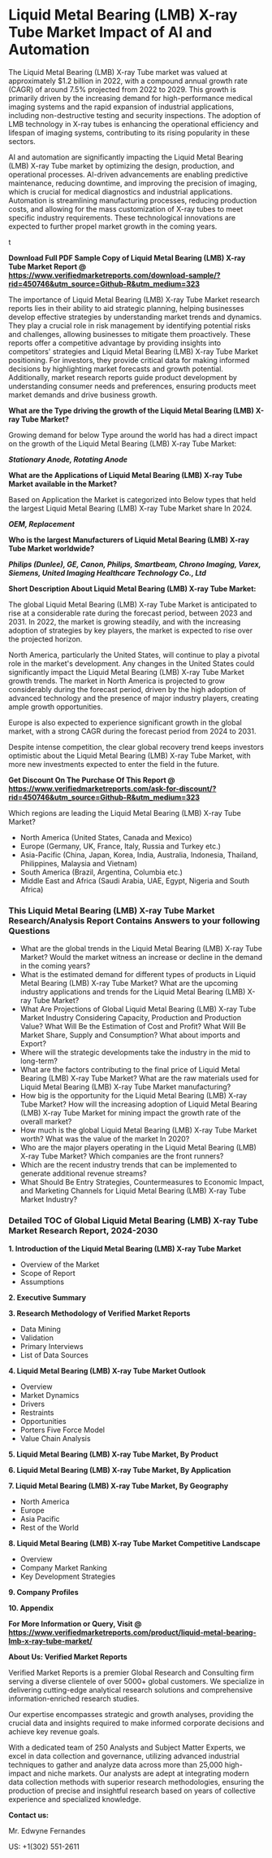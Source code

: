 <meta name="title" content="Global Liquid Metal Bearing (LMB) X-ray Tube Market Impact of AI and Automation"><meta name="description" content="The Liquid Metal Bearing (LMB) X-ray Tube market was valued at approximately $1.2 billion in 2022, with a compound annual growth rate (CAGR) of around 7.5% projected f"><meta name="title" content="Liquid Metal Bearing (LMB) X-ray Tube Market Size, Share, Scope, Trends, Growth, Opportunities, Analysis, Forecast"><h1>Liquid Metal Bearing (LMB) X-ray Tube Market Impact of AI and Automation</h1><p>The Liquid Metal Bearing (LMB) X-ray Tube market was valued at approximately $1.2 billion in 2022, with a compound annual growth rate (CAGR) of around 7.5% projected from 2022 to 2029. This growth is primarily driven by the increasing demand for high-performance medical imaging systems and the rapid expansion of industrial applications, including non-destructive testing and security inspections. The adoption of LMB technology in X-ray tubes is enhancing the operational efficiency and lifespan of imaging systems, contributing to its rising popularity in these sectors.</p><p>AI and automation are significantly impacting the Liquid Metal Bearing (LMB) X-ray Tube market by optimizing the design, production, and operational processes. AI-driven advancements are enabling predictive maintenance, reducing downtime, and improving the precision of imaging, which is crucial for medical diagnostics and industrial applications. Automation is streamlining manufacturing processes, reducing production costs, and allowing for the mass customization of X-ray tubes to meet specific industry requirements. These technological innovations are expected to further propel market growth in the coming years.</p>t</p><p id="" class=""><strong>Download Full PDF Sample Copy of Liquid Metal Bearing (LMB) X-ray Tube Market Report @ <a href="https://www.verifiedmarketreports.com/download-sample/?rid=450746&utm_source=Github-R&utm_medium=323" target="_blank">https://www.verifiedmarketreports.com/download-sample/?rid=450746&utm_source=Github-R&utm_medium=323</a></strong></p><p>The importance of&nbsp;Liquid Metal Bearing (LMB) X-ray Tube Market research reports lies in their ability to aid strategic planning, helping businesses develop effective strategies by understanding market trends and dynamics. They play a crucial role in risk management by identifying potential risks and challenges, allowing businesses to mitigate them proactively. These reports offer a competitive advantage by providing insights into competitors' strategies and Liquid Metal Bearing (LMB) X-ray Tube Market positioning. For investors, they provide critical data for making informed decisions by highlighting market forecasts and growth potential. Additionally, market research reports guide product development by understanding consumer needs and preferences, ensuring products meet market demands and drive business growth.</p><p><strong>What are the&nbsp;Type driving the growth of the Liquid Metal Bearing (LMB) X-ray Tube Market?</strong></p><p id="" class="">Growing demand for below Type around the world has had a direct impact on the growth of the Liquid Metal Bearing (LMB) X-ray Tube Market:</p><em><strong>Stationary Anode, Rotating Anode</strong></em></p><strong>What are the&nbsp;Applications&nbsp;of Liquid Metal Bearing (LMB) X-ray Tube Market available in the Market?</strong></p><p id="" class="">Based on Application the Market is categorized into Below types that held the largest Liquid Metal Bearing (LMB) X-ray Tube Market share In 2024.</p><em><strong>OEM, Replacement</strong></em></p><strong>Who is the largest Manufacturers of Liquid Metal Bearing (LMB) X-ray Tube Market worldwide?</strong></p><p><em><strong>Philips (Dunlee), GE, Canon, Philips, Smartbeam, Chrono Imaging, Varex, Siemens, United Imaging Healthcare Technology Co., Ltd</strong></em></p><p id="" class=""><strong>Short Description About Liquid Metal Bearing (LMB) X-ray Tube Market:</strong></p><p>The global Liquid Metal Bearing (LMB) X-ray Tube Market is anticipated to rise at a considerable rate during the forecast period, between 2023 and 2031. In 2022, the market is growing steadily, and with the increasing adoption of strategies by key players, the market is expected to rise over the projected horizon.</p><p>North America, particularly the United States, will continue to play a pivotal role in the market's development. Any changes in the United States could significantly impact the Liquid Metal Bearing (LMB) X-ray Tube Market growth trends. The market in North America is projected to grow considerably during the forecast period, driven by the high adoption of advanced technology and the presence of major industry players, creating ample growth opportunities.</p><p>Europe is also expected to experience significant growth in the global market, with a strong CAGR during the forecast period from 2024 to 2031.</p><p>Despite intense competition, the clear global recovery trend keeps investors optimistic about the Liquid Metal Bearing (LMB) X-ray Tube Market, with more new investments expected to enter the field in the future.</p><p id="" class=""><strong>Get Discount On The Purchase Of This Report @ <a href="https://www.verifiedmarketreports.com/ask-for-discount/?rid=450746&utm_source=Github-R&utm_medium=323" target="_blank">https://www.verifiedmarketreports.com/ask-for-discount/?rid=450746&utm_source=Github-R&utm_medium=323</a></strong></p>Which regions are leading the Liquid Metal Bearing (LMB) X-ray Tube Market?</p><ul><li>North America (United States, Canada and Mexico)</li><li>Europe (Germany, UK, France, Italy, Russia and Turkey etc.)</li><li>Asia-Pacific (China, Japan, Korea, India, Australia, Indonesia, Thailand, Philippines, Malaysia and Vietnam)</li><li>South America (Brazil, Argentina, Columbia etc.)</li><li>Middle East and Africa (Saudi Arabia, UAE, Egypt, Nigeria and South Africa)</li></ul><h3 id="" class="">This Liquid Metal Bearing (LMB) X-ray Tube Market Research/Analysis Report Contains Answers to your following Questions</h3><ul><li>What are the global trends in the Liquid Metal Bearing (LMB) X-ray Tube Market? Would the market witness an increase or decline in the demand in the coming years?</li><li>What is the estimated demand for different types of products in Liquid Metal Bearing (LMB) X-ray Tube Market? What are the upcoming industry applications and trends for the Liquid Metal Bearing (LMB) X-ray Tube Market?</li><li>What Are Projections of Global Liquid Metal Bearing (LMB) X-ray Tube Market Industry Considering Capacity, Production and Production Value? What Will Be the Estimation of Cost and Profit? What Will Be Market Share, Supply and Consumption? What about imports and Export?</li><li>Where will the strategic developments take the industry in the mid to long-term?</li><li>What are the factors contributing to the final price of Liquid Metal Bearing (LMB) X-ray Tube Market? What are the raw materials used for Liquid Metal Bearing (LMB) X-ray Tube Market manufacturing?</li><li>How big is the opportunity for the Liquid Metal Bearing (LMB) X-ray Tube Market? How will the increasing adoption of Liquid Metal Bearing (LMB) X-ray Tube Market for mining impact the growth rate of the overall market?</li><li>How much is the global Liquid Metal Bearing (LMB) X-ray Tube Market worth? What was the value of the market In 2020?</li><li>Who are the major players operating in the Liquid Metal Bearing (LMB) X-ray Tube Market? Which companies are the front runners?</li><li>Which are the recent industry trends that can be implemented to generate additional revenue streams?</li><li>What Should Be Entry Strategies, Countermeasures to Economic Impact, and Marketing Channels for Liquid Metal Bearing (LMB) X-ray Tube Market Industry?</li></ul><h3 id="" class="">Detailed TOC of Global Liquid Metal Bearing (LMB) X-ray Tube Market Research Report, 2024-2030</h3><p id="" class=""><strong>1. Introduction of the Liquid Metal Bearing (LMB) X-ray Tube Market</strong></p><ul><li>Overview of the Market</li><li>Scope of Report</li><li>Assumptions</li></ul><p id="" class=""><strong>2. Executive Summary</strong></p><p id="" class=""><strong>3. Research Methodology of Verified Market Reports</strong></p><ul><li>Data Mining</li><li>Validation</li><li>Primary Interviews</li><li>List of Data Sources</li></ul><p id="" class=""><strong>4. Liquid Metal Bearing (LMB) X-ray Tube Market Outlook</strong></p><ul><li>Overview</li><li>Market Dynamics</li><li>Drivers</li><li>Restraints</li><li>Opportunities</li><li>Porters Five Force Model</li><li>Value Chain Analysis</li></ul><p id="" class=""><strong>5. Liquid Metal Bearing (LMB) X-ray Tube Market, By Product</strong></p><p id="" class=""><strong>6. Liquid Metal Bearing (LMB) X-ray Tube Market, By Application</strong></p><p id="" class=""><strong>7. Liquid Metal Bearing (LMB) X-ray Tube Market, By Geography</strong></p><ul><li>North America</li><li>Europe</li><li>Asia Pacific</li><li>Rest of the World</li></ul><p id="" class=""><strong>8. Liquid Metal Bearing (LMB) X-ray Tube Market Competitive Landscape</strong></p><ul><li>Overview</li><li>Company Market Ranking</li><li>Key Development Strategies</li></ul><p id="" class=""><strong>9. Company Profiles</strong></p><p id="" class=""><strong>10. Appendix</strong></p><p id="" class=""><strong>For More Information or Query, Visit @ <a href="https://www.verifiedmarketreports.com/product/liquid-metal-bearing-lmb-x-ray-tube-market/" target="_blank">https://www.verifiedmarketreports.com/product/liquid-metal-bearing-lmb-x-ray-tube-market/</a></strong></p><p id="" class=""><strong>About Us: Verified Market Reports</strong></p><p id="" class="">Verified Market Reports is a premier Global Research and Consulting firm serving a diverse clientele of over 5000+ global customers. We specialize in delivering cutting-edge analytical research solutions and comprehensive information-enriched research studies.</p><p id="" class="">Our expertise encompasses strategic and growth analyses, providing the crucial data and insights required to make informed corporate decisions and achieve key revenue goals.</p><p id="" class="">With a dedicated team of 250 Analysts and Subject Matter Experts, we excel in data collection and governance, utilizing advanced industrial techniques to gather and analyze data across more than 25,000 high-impact and niche markets. Our analysts are adept at integrating modern data collection methods with superior research methodologies, ensuring the production of precise and insightful research based on years of collective experience and specialized knowledge.</p><p id="" class=""><strong>Contact us:</strong></p><p id="" class="">Mr. Edwyne Fernandes</p><p id="" class="">US: +1(302) 551-2611</p>